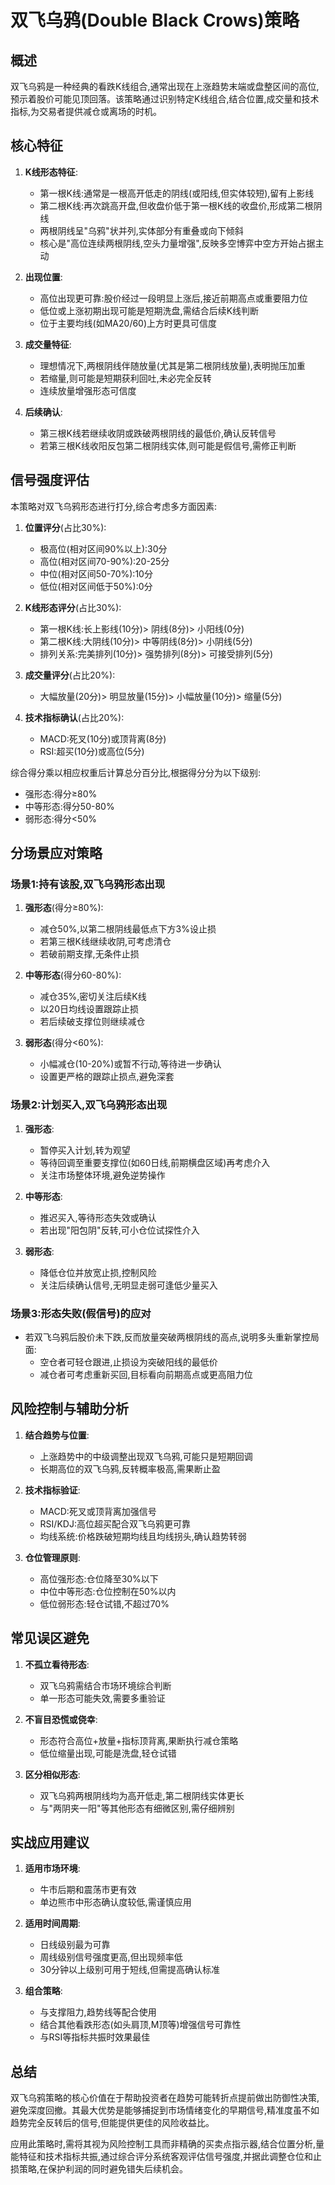 # 双飞乌鸦(Double Black Crows)策略

## 概述

双飞乌鸦是一种经典的看跌K线组合,通常出现在上涨趋势末端或盘整区间的高位,预示着股价可能见顶回落。该策略通过识别特定K线组合,结合位置,成交量和技术指标,为交易者提供减仓或离场的时机。

## 核心特征

1. **K线形态特征**:
   - 第一根K线:通常是一根高开低走的阴线(或阳线,但实体较短),留有上影线
   - 第二根K线:再次跳高开盘,但收盘价低于第一根K线的收盘价,形成第二根阴线
   - 两根阴线呈"乌鸦"状并列,实体部分有重叠或向下倾斜
   - 核心是"高位连续两根阴线,空头力量增强",反映多空博弈中空方开始占据主动

2. **出现位置**:
   - 高位出现更可靠:股价经过一段明显上涨后,接近前期高点或重要阻力位
   - 低位或上涨初期出现可能是短期洗盘,需结合后续K线判断
   - 位于主要均线(如MA20/60)上方时更具可信度

3. **成交量特征**:
   - 理想情况下,两根阴线伴随放量(尤其是第二根阴线放量),表明抛压加重
   - 若缩量,则可能是短期获利回吐,未必完全反转
   - 连续放量增强形态可信度

4. **后续确认**:
   - 第三根K线若继续收阴或跌破两根阴线的最低价,确认反转信号
   - 若第三根K线收阳反包第二根阴线实体,则可能是假信号,需修正判断

## 信号强度评估

本策略对双飞乌鸦形态进行打分,综合考虑多方面因素:

1. **位置评分**(占比30%):
   - 极高位(相对区间90%以上):30分
   - 高位(相对区间70-90%):20-25分
   - 中位(相对区间50-70%):10分
   - 低位(相对区间低于50%):0分

2. **K线形态评分**(占比30%):
   - 第一根K线:长上影线(10分)> 阴线(8分)> 小阳线(0分)
   - 第二根K线:大阴线(10分)> 中等阴线(8分)> 小阴线(5分)
   - 排列关系:完美排列(10分)> 强势排列(8分)> 可接受排列(5分)

3. **成交量评分**(占比20%):
   - 大幅放量(20分)> 明显放量(15分)> 小幅放量(10分)> 缩量(5分)

4. **技术指标确认**(占比20%):
   - MACD:死叉(10分)或顶背离(8分)
   - RSI:超买(10分)或高位(5分)

综合得分乘以相应权重后计算总分百分比,根据得分分为以下级别:
- 强形态:得分≥80%
- 中等形态:得分50-80%
- 弱形态:得分<50%

## 分场景应对策略

### 场景1:持有该股,双飞乌鸦形态出现

1. **强形态**(得分≥80%):
   - 减仓50%,以第二根阴线最低点下方3%设止损
   - 若第三根K线继续收阴,可考虑清仓
   - 若破前期支撑,无条件止损

2. **中等形态**(得分60-80%):
   - 减仓35%,密切关注后续K线
   - 以20日均线设置跟踪止损
   - 若后续破支撑位则继续减仓

3. **弱形态**(得分<60%):
   - 小幅减仓(10-20%)或暂不行动,等待进一步确认
   - 设置更严格的跟踪止损点,避免深套

### 场景2:计划买入,双飞乌鸦形态出现

1. **强形态**:
   - 暂停买入计划,转为观望
   - 等待回调至重要支撑位(如60日线,前期横盘区域)再考虑介入
   - 关注市场整体环境,避免逆势操作

2. **中等形态**:
   - 推迟买入,等待形态失效或确认
   - 若出现"阳包阴"反转,可小仓位试探性介入

3. **弱形态**:
   - 降低仓位并放宽止损,控制风险
   - 关注后续确认信号,无明显走弱可逢低少量买入

### 场景3:形态失败(假信号)的应对

- 若双飞乌鸦后股价未下跌,反而放量突破两根阴线的高点,说明多头重新掌控局面:
   - 空仓者可轻仓跟进,止损设为突破阳线的最低价
   - 减仓者可考虑重新买回,目标看向前期高点或更高阻力位

## 风险控制与辅助分析

1. **结合趋势与位置**:
   - 上涨趋势中的中级调整出现双飞乌鸦,可能只是短期回调
   - 长期高位的双飞乌鸦,反转概率极高,需果断止盈

2. **技术指标验证**:
   - MACD:死叉或顶背离加强信号
   - RSI/KDJ:高位超买配合双飞乌鸦更可靠
   - 均线系统:价格跌破短期均线且均线拐头,确认趋势转弱

3. **仓位管理原则**:
   - 高位强形态:仓位降至30%以下
   - 中位中等形态:仓位控制在50%以内
   - 低位弱形态:轻仓试错,不超过70%

## 常见误区避免

1. **不孤立看待形态**:
   - 双飞乌鸦需结合市场环境综合判断
   - 单一形态可能失效,需要多重验证

2. **不盲目恐慌或侥幸**:
   - 形态符合高位+放量+指标顶背离,果断执行减仓策略
   - 低位缩量出现,可能是洗盘,轻仓试错

3. **区分相似形态**:
   - 双飞乌鸦两根阴线均为高开低走,第二根阴线实体更长
   - 与"两阴夹一阳"等其他形态有细微区别,需仔细辨别

## 实战应用建议

1. **适用市场环境**:
   - 牛市后期和震荡市更有效
   - 单边熊市中形态确认度较低,需谨慎应用

2. **适用时间周期**:
   - 日线级别最为可靠
   - 周线级别信号强度更高,但出现频率低
   - 30分钟以上级别可用于短线,但需提高确认标准

3. **组合策略**:
   - 与支撑阻力,趋势线等配合使用
   - 结合其他看跌形态(如头肩顶,M顶等)增强信号可靠性
   - 与RSI等指标共振时效果最佳

## 总结

双飞乌鸦策略的核心价值在于帮助投资者在趋势可能转折点提前做出防御性决策,避免深度回撤。其最大优势是能够捕捉到市场情绪变化的早期信号,精准度虽不如趋势完全反转后的信号,但能提供更佳的风险收益比。

应用此策略时,需将其视为风险控制工具而非精确的买卖点指示器,结合位置分析,量能特征和技术指标共振,通过综合评分系统客观评估信号强度,并据此调整仓位和止损策略,在保护利润的同时避免错失后续机会。 
